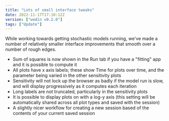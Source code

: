 ```yaml
---
title: "Lots of small interface tweaks"
date: 2022-11-17T17:10:12Z
version: ["wodin v0.2.0"]
tags: ["Update"]
---
```


While working towards getting stochastic models running, we've made a number of relatively smaller interface improvements that smooth over a number of rough edges.

* Sum of squares is now shown in the Run tab if you have a "fitting" app and it is possible to compute it
* All plots have x axis labels; these show Time for plots over time, and the parameter being varied in the other sensitivity plots
* Sensitivity will not lock up the browser as badly if the model run is slow, and will display progressively as it computes each iteration
* Long labels are not truncated, particularly in the sensitivity plots
* It is possible to display plots on with a log-y axis (this setting will be automatically shared across all plot types and saved with the session)
* A slightly nicer workflow for creating a new session based of the contents of your current saved session
